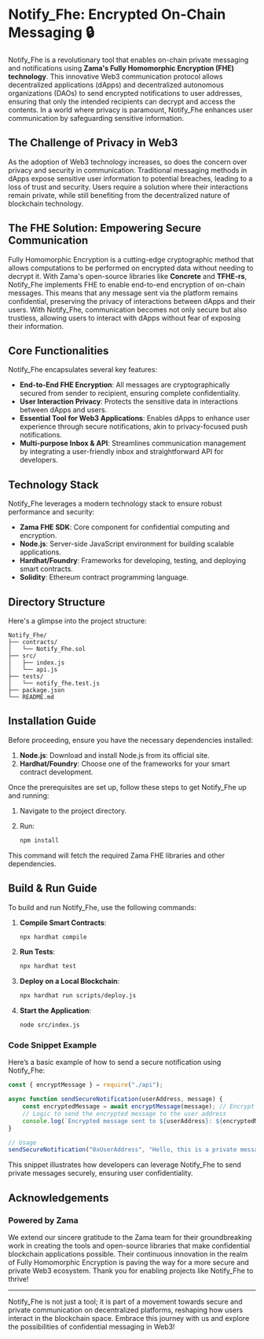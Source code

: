 # Notify_Fhe: Encrypted On-Chain Messaging 🔒

Notify_Fhe is a revolutionary tool that enables on-chain private messaging and notifications using **Zama's Fully Homomorphic Encryption (FHE) technology**. This innovative Web3 communication protocol allows decentralized applications (dApps) and decentralized autonomous organizations (DAOs) to send encrypted notifications to user addresses, ensuring that only the intended recipients can decrypt and access the contents. In a world where privacy is paramount, Notify_Fhe enhances user communication by safeguarding sensitive information.

## The Challenge of Privacy in Web3

As the adoption of Web3 technology increases, so does the concern over privacy and security in communication. Traditional messaging methods in dApps expose sensitive user information to potential breaches, leading to a loss of trust and security. Users require a solution where their interactions remain private, while still benefiting from the decentralized nature of blockchain technology.

## The FHE Solution: Empowering Secure Communication

Fully Homomorphic Encryption is a cutting-edge cryptographic method that allows computations to be performed on encrypted data without needing to decrypt it. With Zama's open-source libraries like **Concrete** and **TFHE-rs**, Notify_Fhe implements FHE to enable end-to-end encryption of on-chain messages. This means that any message sent via the platform remains confidential, preserving the privacy of interactions between dApps and their users. With Notify_Fhe, communication becomes not only secure but also trustless, allowing users to interact with dApps without fear of exposing their information.

## Core Functionalities

Notify_Fhe encapsulates several key features:

- **End-to-End FHE Encryption**: All messages are cryptographically secured from sender to recipient, ensuring complete confidentiality.
- **User Interaction Privacy**: Protects the sensitive data in interactions between dApps and users.
- **Essential Tool for Web3 Applications**: Enables dApps to enhance user experience through secure notifications, akin to privacy-focused push notifications.
- **Multi-purpose Inbox & API**: Streamlines communication management by integrating a user-friendly inbox and straightforward API for developers.

## Technology Stack

Notify_Fhe leverages a modern technology stack to ensure robust performance and security:

- **Zama FHE SDK**: Core component for confidential computing and encryption.
- **Node.js**: Server-side JavaScript environment for building scalable applications.
- **Hardhat/Foundry**: Frameworks for developing, testing, and deploying smart contracts.
- **Solidity**: Ethereum contract programming language.

## Directory Structure

Here's a glimpse into the project structure:

```
Notify_Fhe/
├── contracts/
│   └── Notify_Fhe.sol
├── src/
│   ├── index.js
│   └── api.js
├── tests/
│   └── notify_fhe.test.js
├── package.json
└── README.md
```

## Installation Guide

Before proceeding, ensure you have the necessary dependencies installed:

1. **Node.js**: Download and install Node.js from its official site.
2. **Hardhat/Foundry**: Choose one of the frameworks for your smart contract development.

Once the prerequisites are set up, follow these steps to get Notify_Fhe up and running:

1. Navigate to the project directory.
2. Run:

   ```bash
   npm install
   ```

This command will fetch the required Zama FHE libraries and other dependencies.

## Build & Run Guide

To build and run Notify_Fhe, use the following commands:

1. **Compile Smart Contracts**:
   
   ```bash
   npx hardhat compile
   ```

2. **Run Tests**:

   ```bash
   npx hardhat test
   ```

3. **Deploy on a Local Blockchain**:
   
   ```bash
   npx hardhat run scripts/deploy.js
   ```

4. **Start the Application**:

   ```bash
   node src/index.js
   ```

### Code Snippet Example

Here’s a basic example of how to send a secure notification using Notify_Fhe:

```javascript
const { encryptMessage } = require("./api");

async function sendSecureNotification(userAddress, message) {
    const encryptedMessage = await encryptMessage(message); // Encrypt the message using FHE
    // Logic to send the encrypted message to the user address
    console.log(`Encrypted message sent to ${userAddress}: ${encryptedMessage}`);
}

// Usage
sendSecureNotification("0xUserAddress", "Hello, this is a private message!");
```

This snippet illustrates how developers can leverage Notify_Fhe to send private messages securely, ensuring user confidentiality.

## Acknowledgements

### Powered by Zama

We extend our sincere gratitude to the Zama team for their groundbreaking work in creating the tools and open-source libraries that make confidential blockchain applications possible. Their continuous innovation in the realm of Fully Homomorphic Encryption is paving the way for a more secure and private Web3 ecosystem. Thank you for enabling projects like Notify_Fhe to thrive!

---
Notify_Fhe is not just a tool; it is part of a movement towards secure and private communication on decentralized platforms, reshaping how users interact in the blockchain space. Embrace this journey with us and explore the possibilities of confidential messaging in Web3!
